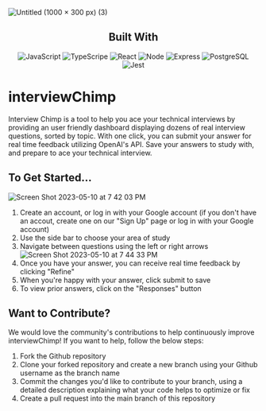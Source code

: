 ![Untitled (1000 × 300 px) (3)](https://github.com/Dragonite39/interviewChamp/assets/106838422/155fb085-c28d-4867-96a4-c20b8689fd1c)

<div align='center'>


## Built With

![JavaScript](https://img.shields.io/badge/-javascript-F7DF1E?style=for-the-badge&logo=javascript&logoColor=white)
![TypeScripe](https://img.shields.io/badge/TypeScript-007ACC?style=for-the-badge&logo=typescript&logoColor=white)
![React](https://img.shields.io/badge/-react-61DAFB?style=for-the-badge&logo=react&logoColor=white)
![Node](https://img.shields.io/badge/-node-339933?style=for-the-badge&logo=node.js&logoColor=white)
![Express](https://img.shields.io/badge/-Express-000000?style=for-the-badge&logo=express&logoColor=white)
![PostgreSQL](https://img.shields.io/badge/PostgreSQL-316192?style=for-the-badge&logo=postgresql&logoColor=white)
![Jest](https://img.shields.io/badge/-jest-C21325?style=for-the-badge&logo=jest&logoColor=white)
</div>

# interviewChimp

Interview Chimp is a tool to help you ace your technical interviews by providing an user friendly dashboard displaying dozens of real interview questions, sorted by topic. With one click, you can submit your answer for real time feedback utilizing OpenAI's API. Save your answers to study with, and prepare to ace your technical interview.

## To Get Started...
![Screen Shot 2023-05-10 at 7 42 03 PM](https://github.com/Dragonite39/interviewChamp/assets/106838422/e9de3c0a-0be5-4be3-98c8-849112684972)

1. Create an account, or log in with your Google account (if you don't have an accout, create one on our "Sign Up" page or log in with your Google account)
3. Use the side bar to choose your area of study
4. Navigate between questions using the left or right arrows
![Screen Shot 2023-05-10 at 7 44 33 PM](https://github.com/Dragonite39/interviewChamp/assets/106838422/9f33de65-7d89-4b3d-bacc-4d725e831f80)
6. Once you have your answer, you can receive real time feedback by clicking "Refine"
7. When you're happy with your answer, click submit to save
8. To view prior answers, click on the "Responses" button 

## Want to Contribute?

We would love the community's contributions to help continuously improve interviewChimp! If you want to help, follow the below steps:
1. Fork the Github repository
2. Clone your forked repository and create a new branch using your Github username as the branch name
3. Commit the changes you'd like to contribute to your branch, using a detailed description explaining what your code helps to optimize or fix
4. Create a pull request into the main branch of this repository
